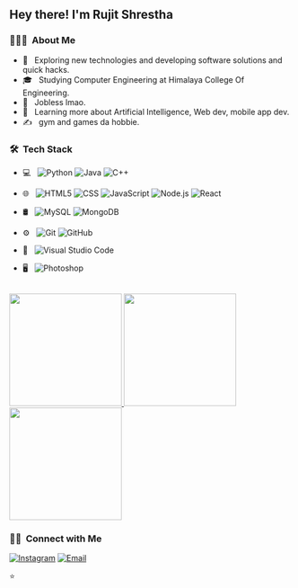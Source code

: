 

<h2> Hey there! I'm Rujit Shrestha</h2>

<h3> 👨🏻‍💻 &nbsp;About Me </h3>

- 🤔 &nbsp; Exploring new technologies and developing software solutions and quick hacks.
- 🎓 &nbsp; Studying Computer Engineering at Himalaya College Of Engineering.
- 💼 &nbsp; Jobless lmao.
- 🌱 &nbsp; Learning more about Artificial Intelligence, Web dev, mobile app dev.
- ✍️ &nbsp; gym and games da hobbie.

<h3> 🛠 &nbsp;Tech Stack</h3>

- 💻 &nbsp;
  ![Python](https://img.shields.io/badge/-Python-333333?style=flat&logo=python)
  ![Java](https://img.shields.io/badge/-Java-333333?style=flat&logo=Java&logoColor=007396)
  ![C++](https://img.shields.io/badge/-C++-333333?style=flat&logo=C%2B%2B&logoColor=00599C)

- 🌐 &nbsp;
  ![HTML5](https://img.shields.io/badge/-HTML5-333333?style=flat&logo=HTML5)
  ![CSS](https://img.shields.io/badge/-CSS-333333?style=flat&logo=CSS3&logoColor=1572B6)
  ![JavaScript](https://img.shields.io/badge/-JavaScript-333333?style=flat&logo=javascript)
  ![Node.js](https://img.shields.io/badge/-Node.js-333333?style=flat&logo=node.js)
  ![React](https://img.shields.io/badge/-React-333333?style=flat&logo=react)
- 🛢 &nbsp;
  ![MySQL](https://img.shields.io/badge/-MySQL-333333?style=flat&logo=mysql)
  ![MongoDB](https://img.shields.io/badge/-MongoDB-333333?style=flat&logo=mongodb)
- ⚙️ &nbsp;
  ![Git](https://img.shields.io/badge/-Git-333333?style=flat&logo=git)
  ![GitHub](https://img.shields.io/badge/-GitHub-333333?style=flat&logo=github)

- 🔧 &nbsp;
  ![Visual Studio Code](https://img.shields.io/badge/-Visual%20Studio%20Code-333333?style=flat&logo=visual-studio-code&logoColor=007ACC)

- 🖥 &nbsp;
  ![Photoshop](https://img.shields.io/badge/-Photoshop-333333?style=flat&logo=adobe-photoshop)


<br/>

<a href="https://github.com/Rujit69">
  <img height="200em" src="https://github-readme-stats.vercel.app/api?username=Rujit69&theme=buefy&show_icons=true" />
  <img height="200em" src="https://github-readme-stats.vercel.app/api/top-langs/?username=Rujit69&theme=buefy&layout=compact&langs_count=20" />
  <img height="200em" src="https://github-readme-stats.vercel.app/api/top-langs/?username=Rujit69&theme=buefy&layout=compact&langs_count=20&size_weight=0&count_weight=1" />

</a>

<br/>

<h3> 🤝🏻 &nbsp;Connect with Me </h3>



<a href="https://www.instagram.com/rujit_shrestha/"><img alt="Instagram" src="https://img.shields.io/badge/Instagram-Rujit-blue?style=flat-square&logo=instagram"></a>
<a href="rujit33@gmail.com"><img alt="Email" src="https://img.shields.io/badge/Email-Rujit33-blue?style=flat-square&logo=gmail"></a>
</p>

⭐️
